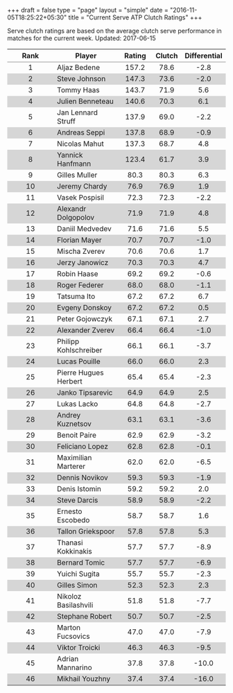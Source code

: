 +++
draft = false
type = "page" 
layout = "simple"
date = "2016-11-05T18:25:22+05:30"
title = "Current Serve ATP Clutch Ratings"
+++


Serve clutch ratings are based on the average clutch serve performance in matches for the current week. Updated: 2017-06-15


<table class='gmisc_table' style='border-collapse: collapse; margin-top: 1em; margin-bottom: 1em;' >
<thead>
<tr>
<th style='border-bottom: 1px solid grey; border-top: 2px solid grey; text-align: center;'>Rank</th>
<th style='border-bottom: 1px solid grey; border-top: 2px solid grey; text-align: center;'>Player</th>
<th style='border-bottom: 1px solid grey; border-top: 2px solid grey; text-align: center;'>Rating</th>
<th style='border-bottom: 1px solid grey; border-top: 2px solid grey; text-align: center;'>Clutch</th>
<th style='border-bottom: 1px solid grey; border-top: 2px solid grey; text-align: center;'>Differential</th>
</tr>
</thead>
<tbody>
<tr>
<td style='width:40%; text-align: center;'>1</td>
<td style='width:40%; text-align: left;'>Aljaz Bedene</td>
<td style='width:40%; text-align: center;'>157.2</td>
<td style='width:40%; text-align: center;'>78.6</td>
<td style='width:40%; text-align: center;'>-2.8</td>
</tr>
<tr style='background-color: #d6d6d6;'>
<td style='width:40%; background-color: #d6d6d6; text-align: center;'>2</td>
<td style='width:40%; background-color: #d6d6d6; text-align: left;'>Steve Johnson</td>
<td style='width:40%; background-color: #d6d6d6; text-align: center;'>147.3</td>
<td style='width:40%; background-color: #d6d6d6; text-align: center;'>73.6</td>
<td style='width:40%; background-color: #d6d6d6; text-align: center;'>-2.0</td>
</tr>
<tr>
<td style='width:40%; text-align: center;'>3</td>
<td style='width:40%; text-align: left;'>Tommy Haas</td>
<td style='width:40%; text-align: center;'>143.7</td>
<td style='width:40%; text-align: center;'>71.9</td>
<td style='width:40%; text-align: center;'>5.6</td>
</tr>
<tr style='background-color: #d6d6d6;'>
<td style='width:40%; background-color: #d6d6d6; text-align: center;'>4</td>
<td style='width:40%; background-color: #d6d6d6; text-align: left;'>Julien Benneteau</td>
<td style='width:40%; background-color: #d6d6d6; text-align: center;'>140.6</td>
<td style='width:40%; background-color: #d6d6d6; text-align: center;'>70.3</td>
<td style='width:40%; background-color: #d6d6d6; text-align: center;'>6.1</td>
</tr>
<tr>
<td style='width:40%; text-align: center;'>5</td>
<td style='width:40%; text-align: left;'>Jan Lennard Struff</td>
<td style='width:40%; text-align: center;'>137.9</td>
<td style='width:40%; text-align: center;'>69.0</td>
<td style='width:40%; text-align: center;'>-2.2</td>
</tr>
<tr style='background-color: #d6d6d6;'>
<td style='width:40%; background-color: #d6d6d6; text-align: center;'>6</td>
<td style='width:40%; background-color: #d6d6d6; text-align: left;'>Andreas Seppi</td>
<td style='width:40%; background-color: #d6d6d6; text-align: center;'>137.8</td>
<td style='width:40%; background-color: #d6d6d6; text-align: center;'>68.9</td>
<td style='width:40%; background-color: #d6d6d6; text-align: center;'>-0.9</td>
</tr>
<tr>
<td style='width:40%; text-align: center;'>7</td>
<td style='width:40%; text-align: left;'>Nicolas Mahut</td>
<td style='width:40%; text-align: center;'>137.3</td>
<td style='width:40%; text-align: center;'>68.7</td>
<td style='width:40%; text-align: center;'>4.8</td>
</tr>
<tr style='background-color: #d6d6d6;'>
<td style='width:40%; background-color: #d6d6d6; text-align: center;'>8</td>
<td style='width:40%; background-color: #d6d6d6; text-align: left;'>Yannick Hanfmann</td>
<td style='width:40%; background-color: #d6d6d6; text-align: center;'>123.4</td>
<td style='width:40%; background-color: #d6d6d6; text-align: center;'>61.7</td>
<td style='width:40%; background-color: #d6d6d6; text-align: center;'>3.9</td>
</tr>
<tr>
<td style='width:40%; text-align: center;'>9</td>
<td style='width:40%; text-align: left;'>Gilles Muller</td>
<td style='width:40%; text-align: center;'>80.3</td>
<td style='width:40%; text-align: center;'>80.3</td>
<td style='width:40%; text-align: center;'>6.3</td>
</tr>
<tr style='background-color: #d6d6d6;'>
<td style='width:40%; background-color: #d6d6d6; text-align: center;'>10</td>
<td style='width:40%; background-color: #d6d6d6; text-align: left;'>Jeremy Chardy</td>
<td style='width:40%; background-color: #d6d6d6; text-align: center;'>76.9</td>
<td style='width:40%; background-color: #d6d6d6; text-align: center;'>76.9</td>
<td style='width:40%; background-color: #d6d6d6; text-align: center;'>1.9</td>
</tr>
<tr>
<td style='width:40%; text-align: center;'>11</td>
<td style='width:40%; text-align: left;'>Vasek Pospisil</td>
<td style='width:40%; text-align: center;'>72.3</td>
<td style='width:40%; text-align: center;'>72.3</td>
<td style='width:40%; text-align: center;'>-2.2</td>
</tr>
<tr style='background-color: #d6d6d6;'>
<td style='width:40%; background-color: #d6d6d6; text-align: center;'>12</td>
<td style='width:40%; background-color: #d6d6d6; text-align: left;'>Alexandr Dolgopolov</td>
<td style='width:40%; background-color: #d6d6d6; text-align: center;'>71.9</td>
<td style='width:40%; background-color: #d6d6d6; text-align: center;'>71.9</td>
<td style='width:40%; background-color: #d6d6d6; text-align: center;'>4.8</td>
</tr>
<tr>
<td style='width:40%; text-align: center;'>13</td>
<td style='width:40%; text-align: left;'>Daniil Medvedev</td>
<td style='width:40%; text-align: center;'>71.6</td>
<td style='width:40%; text-align: center;'>71.6</td>
<td style='width:40%; text-align: center;'>5.5</td>
</tr>
<tr style='background-color: #d6d6d6;'>
<td style='width:40%; background-color: #d6d6d6; text-align: center;'>14</td>
<td style='width:40%; background-color: #d6d6d6; text-align: left;'>Florian Mayer</td>
<td style='width:40%; background-color: #d6d6d6; text-align: center;'>70.7</td>
<td style='width:40%; background-color: #d6d6d6; text-align: center;'>70.7</td>
<td style='width:40%; background-color: #d6d6d6; text-align: center;'>-1.0</td>
</tr>
<tr>
<td style='width:40%; text-align: center;'>15</td>
<td style='width:40%; text-align: left;'>Mischa Zverev</td>
<td style='width:40%; text-align: center;'>70.6</td>
<td style='width:40%; text-align: center;'>70.6</td>
<td style='width:40%; text-align: center;'>1.7</td>
</tr>
<tr style='background-color: #d6d6d6;'>
<td style='width:40%; background-color: #d6d6d6; text-align: center;'>16</td>
<td style='width:40%; background-color: #d6d6d6; text-align: left;'>Jerzy Janowicz</td>
<td style='width:40%; background-color: #d6d6d6; text-align: center;'>70.3</td>
<td style='width:40%; background-color: #d6d6d6; text-align: center;'>70.3</td>
<td style='width:40%; background-color: #d6d6d6; text-align: center;'>4.7</td>
</tr>
<tr>
<td style='width:40%; text-align: center;'>17</td>
<td style='width:40%; text-align: left;'>Robin Haase</td>
<td style='width:40%; text-align: center;'>69.2</td>
<td style='width:40%; text-align: center;'>69.2</td>
<td style='width:40%; text-align: center;'>-0.6</td>
</tr>
<tr style='background-color: #d6d6d6;'>
<td style='width:40%; background-color: #d6d6d6; text-align: center;'>18</td>
<td style='width:40%; background-color: #d6d6d6; text-align: left;'>Roger Federer</td>
<td style='width:40%; background-color: #d6d6d6; text-align: center;'>68.0</td>
<td style='width:40%; background-color: #d6d6d6; text-align: center;'>68.0</td>
<td style='width:40%; background-color: #d6d6d6; text-align: center;'>-1.1</td>
</tr>
<tr>
<td style='width:40%; text-align: center;'>19</td>
<td style='width:40%; text-align: left;'>Tatsuma Ito</td>
<td style='width:40%; text-align: center;'>67.2</td>
<td style='width:40%; text-align: center;'>67.2</td>
<td style='width:40%; text-align: center;'>6.7</td>
</tr>
<tr style='background-color: #d6d6d6;'>
<td style='width:40%; background-color: #d6d6d6; text-align: center;'>20</td>
<td style='width:40%; background-color: #d6d6d6; text-align: left;'>Evgeny Donskoy</td>
<td style='width:40%; background-color: #d6d6d6; text-align: center;'>67.2</td>
<td style='width:40%; background-color: #d6d6d6; text-align: center;'>67.2</td>
<td style='width:40%; background-color: #d6d6d6; text-align: center;'>0.5</td>
</tr>
<tr>
<td style='width:40%; text-align: center;'>21</td>
<td style='width:40%; text-align: left;'>Peter Gojowczyk</td>
<td style='width:40%; text-align: center;'>67.1</td>
<td style='width:40%; text-align: center;'>67.1</td>
<td style='width:40%; text-align: center;'>2.7</td>
</tr>
<tr style='background-color: #d6d6d6;'>
<td style='width:40%; background-color: #d6d6d6; text-align: center;'>22</td>
<td style='width:40%; background-color: #d6d6d6; text-align: left;'>Alexander Zverev</td>
<td style='width:40%; background-color: #d6d6d6; text-align: center;'>66.4</td>
<td style='width:40%; background-color: #d6d6d6; text-align: center;'>66.4</td>
<td style='width:40%; background-color: #d6d6d6; text-align: center;'>-1.0</td>
</tr>
<tr>
<td style='width:40%; text-align: center;'>23</td>
<td style='width:40%; text-align: left;'>Philipp Kohlschreiber</td>
<td style='width:40%; text-align: center;'>66.1</td>
<td style='width:40%; text-align: center;'>66.1</td>
<td style='width:40%; text-align: center;'>-3.7</td>
</tr>
<tr style='background-color: #d6d6d6;'>
<td style='width:40%; background-color: #d6d6d6; text-align: center;'>24</td>
<td style='width:40%; background-color: #d6d6d6; text-align: left;'>Lucas Pouille</td>
<td style='width:40%; background-color: #d6d6d6; text-align: center;'>66.0</td>
<td style='width:40%; background-color: #d6d6d6; text-align: center;'>66.0</td>
<td style='width:40%; background-color: #d6d6d6; text-align: center;'>2.3</td>
</tr>
<tr>
<td style='width:40%; text-align: center;'>25</td>
<td style='width:40%; text-align: left;'>Pierre Hugues Herbert</td>
<td style='width:40%; text-align: center;'>65.4</td>
<td style='width:40%; text-align: center;'>65.4</td>
<td style='width:40%; text-align: center;'>-2.3</td>
</tr>
<tr style='background-color: #d6d6d6;'>
<td style='width:40%; background-color: #d6d6d6; text-align: center;'>26</td>
<td style='width:40%; background-color: #d6d6d6; text-align: left;'>Janko Tipsarevic</td>
<td style='width:40%; background-color: #d6d6d6; text-align: center;'>64.9</td>
<td style='width:40%; background-color: #d6d6d6; text-align: center;'>64.9</td>
<td style='width:40%; background-color: #d6d6d6; text-align: center;'>2.5</td>
</tr>
<tr>
<td style='width:40%; text-align: center;'>27</td>
<td style='width:40%; text-align: left;'>Lukas Lacko</td>
<td style='width:40%; text-align: center;'>64.8</td>
<td style='width:40%; text-align: center;'>64.8</td>
<td style='width:40%; text-align: center;'>-2.7</td>
</tr>
<tr style='background-color: #d6d6d6;'>
<td style='width:40%; background-color: #d6d6d6; text-align: center;'>28</td>
<td style='width:40%; background-color: #d6d6d6; text-align: left;'>Andrey Kuznetsov</td>
<td style='width:40%; background-color: #d6d6d6; text-align: center;'>63.1</td>
<td style='width:40%; background-color: #d6d6d6; text-align: center;'>63.1</td>
<td style='width:40%; background-color: #d6d6d6; text-align: center;'>-3.6</td>
</tr>
<tr>
<td style='width:40%; text-align: center;'>29</td>
<td style='width:40%; text-align: left;'>Benoit Paire</td>
<td style='width:40%; text-align: center;'>62.9</td>
<td style='width:40%; text-align: center;'>62.9</td>
<td style='width:40%; text-align: center;'>-3.2</td>
</tr>
<tr style='background-color: #d6d6d6;'>
<td style='width:40%; background-color: #d6d6d6; text-align: center;'>30</td>
<td style='width:40%; background-color: #d6d6d6; text-align: left;'>Feliciano Lopez</td>
<td style='width:40%; background-color: #d6d6d6; text-align: center;'>62.8</td>
<td style='width:40%; background-color: #d6d6d6; text-align: center;'>62.8</td>
<td style='width:40%; background-color: #d6d6d6; text-align: center;'>-0.1</td>
</tr>
<tr>
<td style='width:40%; text-align: center;'>31</td>
<td style='width:40%; text-align: left;'>Maximilian Marterer</td>
<td style='width:40%; text-align: center;'>62.0</td>
<td style='width:40%; text-align: center;'>62.0</td>
<td style='width:40%; text-align: center;'>-6.5</td>
</tr>
<tr style='background-color: #d6d6d6;'>
<td style='width:40%; background-color: #d6d6d6; text-align: center;'>32</td>
<td style='width:40%; background-color: #d6d6d6; text-align: left;'>Dennis Novikov</td>
<td style='width:40%; background-color: #d6d6d6; text-align: center;'>59.3</td>
<td style='width:40%; background-color: #d6d6d6; text-align: center;'>59.3</td>
<td style='width:40%; background-color: #d6d6d6; text-align: center;'>-1.9</td>
</tr>
<tr>
<td style='width:40%; text-align: center;'>33</td>
<td style='width:40%; text-align: left;'>Denis Istomin</td>
<td style='width:40%; text-align: center;'>59.2</td>
<td style='width:40%; text-align: center;'>59.2</td>
<td style='width:40%; text-align: center;'>2.0</td>
</tr>
<tr style='background-color: #d6d6d6;'>
<td style='width:40%; background-color: #d6d6d6; text-align: center;'>34</td>
<td style='width:40%; background-color: #d6d6d6; text-align: left;'>Steve Darcis</td>
<td style='width:40%; background-color: #d6d6d6; text-align: center;'>58.9</td>
<td style='width:40%; background-color: #d6d6d6; text-align: center;'>58.9</td>
<td style='width:40%; background-color: #d6d6d6; text-align: center;'>-2.2</td>
</tr>
<tr>
<td style='width:40%; text-align: center;'>35</td>
<td style='width:40%; text-align: left;'>Ernesto Escobedo</td>
<td style='width:40%; text-align: center;'>58.7</td>
<td style='width:40%; text-align: center;'>58.7</td>
<td style='width:40%; text-align: center;'>1.6</td>
</tr>
<tr style='background-color: #d6d6d6;'>
<td style='width:40%; background-color: #d6d6d6; text-align: center;'>36</td>
<td style='width:40%; background-color: #d6d6d6; text-align: left;'>Tallon Griekspoor</td>
<td style='width:40%; background-color: #d6d6d6; text-align: center;'>57.8</td>
<td style='width:40%; background-color: #d6d6d6; text-align: center;'>57.8</td>
<td style='width:40%; background-color: #d6d6d6; text-align: center;'>5.3</td>
</tr>
<tr>
<td style='width:40%; text-align: center;'>37</td>
<td style='width:40%; text-align: left;'>Thanasi Kokkinakis</td>
<td style='width:40%; text-align: center;'>57.7</td>
<td style='width:40%; text-align: center;'>57.7</td>
<td style='width:40%; text-align: center;'>-8.9</td>
</tr>
<tr style='background-color: #d6d6d6;'>
<td style='width:40%; background-color: #d6d6d6; text-align: center;'>38</td>
<td style='width:40%; background-color: #d6d6d6; text-align: left;'>Bernard Tomic</td>
<td style='width:40%; background-color: #d6d6d6; text-align: center;'>57.7</td>
<td style='width:40%; background-color: #d6d6d6; text-align: center;'>57.7</td>
<td style='width:40%; background-color: #d6d6d6; text-align: center;'>-6.9</td>
</tr>
<tr>
<td style='width:40%; text-align: center;'>39</td>
<td style='width:40%; text-align: left;'>Yuichi Sugita</td>
<td style='width:40%; text-align: center;'>55.7</td>
<td style='width:40%; text-align: center;'>55.7</td>
<td style='width:40%; text-align: center;'>-2.3</td>
</tr>
<tr style='background-color: #d6d6d6;'>
<td style='width:40%; background-color: #d6d6d6; text-align: center;'>40</td>
<td style='width:40%; background-color: #d6d6d6; text-align: left;'>Gilles Simon</td>
<td style='width:40%; background-color: #d6d6d6; text-align: center;'>52.3</td>
<td style='width:40%; background-color: #d6d6d6; text-align: center;'>52.3</td>
<td style='width:40%; background-color: #d6d6d6; text-align: center;'>2.3</td>
</tr>
<tr>
<td style='width:40%; text-align: center;'>41</td>
<td style='width:40%; text-align: left;'>Nikoloz Basilashvili</td>
<td style='width:40%; text-align: center;'>51.8</td>
<td style='width:40%; text-align: center;'>51.8</td>
<td style='width:40%; text-align: center;'>-7.7</td>
</tr>
<tr style='background-color: #d6d6d6;'>
<td style='width:40%; background-color: #d6d6d6; text-align: center;'>42</td>
<td style='width:40%; background-color: #d6d6d6; text-align: left;'>Stephane Robert</td>
<td style='width:40%; background-color: #d6d6d6; text-align: center;'>50.7</td>
<td style='width:40%; background-color: #d6d6d6; text-align: center;'>50.7</td>
<td style='width:40%; background-color: #d6d6d6; text-align: center;'>-2.5</td>
</tr>
<tr>
<td style='width:40%; text-align: center;'>43</td>
<td style='width:40%; text-align: left;'>Marton Fucsovics</td>
<td style='width:40%; text-align: center;'>47.0</td>
<td style='width:40%; text-align: center;'>47.0</td>
<td style='width:40%; text-align: center;'>-7.9</td>
</tr>
<tr style='background-color: #d6d6d6;'>
<td style='width:40%; background-color: #d6d6d6; text-align: center;'>44</td>
<td style='width:40%; background-color: #d6d6d6; text-align: left;'>Viktor Troicki</td>
<td style='width:40%; background-color: #d6d6d6; text-align: center;'>46.3</td>
<td style='width:40%; background-color: #d6d6d6; text-align: center;'>46.3</td>
<td style='width:40%; background-color: #d6d6d6; text-align: center;'>-9.5</td>
</tr>
<tr>
<td style='width:40%; text-align: center;'>45</td>
<td style='width:40%; text-align: left;'>Adrian Mannarino</td>
<td style='width:40%; text-align: center;'>37.8</td>
<td style='width:40%; text-align: center;'>37.8</td>
<td style='width:40%; text-align: center;'>-10.0</td>
</tr>
<tr style='background-color: #d6d6d6;'>
<td style='width:40%; background-color: #d6d6d6; border-bottom: 2px solid grey; text-align: center;'>46</td>
<td style='width:40%; background-color: #d6d6d6; border-bottom: 2px solid grey; text-align: left;'>Mikhail Youzhny</td>
<td style='width:40%; background-color: #d6d6d6; border-bottom: 2px solid grey; text-align: center;'>37.4</td>
<td style='width:40%; background-color: #d6d6d6; border-bottom: 2px solid grey; text-align: center;'>37.4</td>
<td style='width:40%; background-color: #d6d6d6; border-bottom: 2px solid grey; text-align: center;'>-16.0</td>
</tr>
</tbody>
</table>

